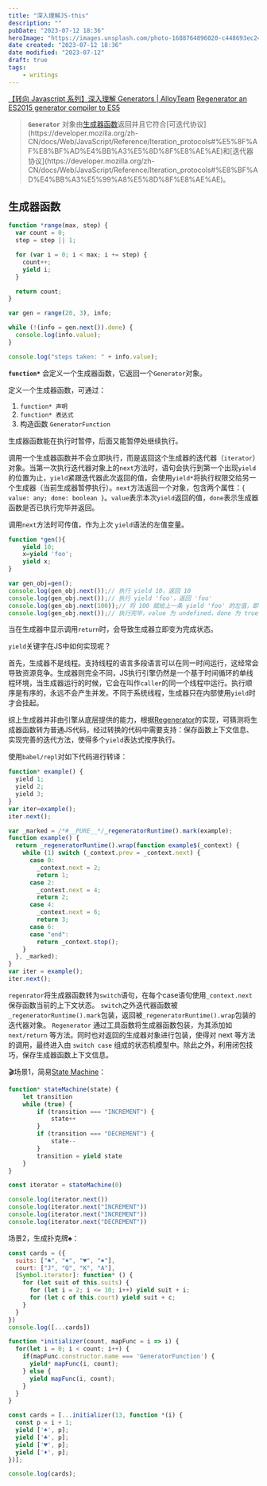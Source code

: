 ```yaml
---
title: "深入理解JS-this"
description: ""
pubDate: "2023-07-12 18:36"
heroImage: "https://images.unsplash.com/photo-1688764896020-c448693ec24e?crop=entropy&cs=srgb&fm=jpg&ixid=M3wzNjM5Nzd8MHwxfHJhbmRvbXx8fHx8fHx8fDE2ODkxNTgyMTV8&ixlib=rb-4.0.3&q=85"
date created: "2023-07-12 18:36"
date modified: "2023-07-12"
draft: true
tags:
	- writings
---
```


[【转向 Javascript 系列】深入理解 Generators | AlloyTeam](http://www.alloyteam.com/2016/02/generators-in-depth/)
[Regenerator an ES2015 generator compiler to ES5](http://facebook.github.io/regenerator/)

> **`Generator`** 对象由[生成器函数](https://developer.mozilla.org/zh-CN/docs/Web/JavaScript/Reference/Statements/function*)返回并且它符合[可迭代协议](https://developer.mozilla.org/zh-CN/docs/Web/JavaScript/Reference/Iteration_protocols#%E5%8F%AF%E8%BF%AD%E4%BB%A3%E5%8D%8F%E8%AE%AE)和[迭代器协议](https://developer.mozilla.org/zh-CN/docs/Web/JavaScript/Reference/Iteration_protocols#%E8%BF%AD%E4%BB%A3%E5%99%A8%E5%8D%8F%E8%AE%AE)。


## 生成器函数

```js
function *range(max, step) {
  var count = 0;
  step = step || 1;

  for (var i = 0; i < max; i += step) {
	count++;
	yield i;
  }

  return count;
}

var gen = range(20, 3), info;

while (!(info = gen.next()).done) {
  console.log(info.value);
}

console.log("steps taken: " + info.value);
```
**`function*`** 会定义一个生成器函数，它返回一个`Generator`对象。

定义一个生成器函数，可通过：
1. `function* 声明`
2. `function* 表达式`
3. 构造函数 `GeneratorFunction`

生成器函数能在执行时暂停，后面又能暂停处继续执行。

调用一个生成器函数并不会立即执行，而是返回这个生成器的迭代器（`iterator`）对象。当第一次执行迭代器对象上的`next`方法时，语句会执行到第一个出现`yield`的位置为止，`yield`紧跟迭代器此次返回的值，会使用`yield*`将执行权限交给另一个生成器（当前生成器暂停执行）。`next`方法返回一个对象，包含两个属性：`{ value: any; done: boolean }`。`value`表示本次`yield`返回的值，`done`表示生成器函数是否已执行完毕并返回。

调用`next`方法时可传值，作为上次 `yield`语法的左值变量。
```js
function *gen(){
    yield 10;
    x=yield 'foo';
    yield x;
}

var gen_obj=gen();
console.log(gen_obj.next());// 执行 yield 10，返回 10
console.log(gen_obj.next());// 执行 yield 'foo'，返回 'foo'
console.log(gen_obj.next(100));// 将 100 赋给上一条 yield 'foo' 的左值，即执行 x=100，返回 100
console.log(gen_obj.next());// 执行完毕，value 为 undefined，done 为 true
```

当在生成器中显示调用`return`时，会导致生成器立即变为完成状态。

`yield`关键字在JS中如何实现呢？

首先，生成器不是线程。支持线程的语言多段语言可以在同一时间运行，这经常会导致资源竞争。生成器则完全不同，JS执行引擎仍然是一个基于时间循环的单线程环境，当生成器运行的时候，它会在叫作`caller`的同一个线程中运行。执行顺序是有序的，永远不会产生并发。不同于系统线程，生成器只在内部使用`yield`时才会挂起。

综上生成器并非由引擎从底层提供的能力，根据[Regenerator](http://facebook.github.io/regenerator/)的实现，可猜测将生成器函数转为普通JS代码，经过转换的代码中需要支持：保存函数上下文信息、实现完善的迭代方法，使得多个`yield`表达式按序执行。

使用`babel/repl`对如下代码进行转译：
```js
function* example() {
  yield 1;
  yield 2;
  yield 3;
}
var iter=example();
iter.next();
```
```js
var _marked = /*#__PURE__*/_regeneratorRuntime().mark(example);
function example() {
  return _regeneratorRuntime().wrap(function example$(_context) {
    while (1) switch (_context.prev = _context.next) {
      case 0:
        _context.next = 2;
        return 1;
      case 2:
        _context.next = 4;
        return 2;
      case 4:
        _context.next = 6;
        return 3;
      case 6:
      case "end":
        return _context.stop();
    }
  }, _marked);
}
var iter = example();
iter.next();
```

`regenrator`将生成器函数转为`switch`语句，在每个case语句使用`_context.next`保存函数当前的上下文状态。
`switch`之外迭代器函数被`_regeneratorRuntime().mark`包装，返回被`_regeneratorRuntime().wrap`包装的迭代器对象。
`Regenerator` 通过工具函数将生成器函数包装，为其添加如 `next/return` 等方法。同时也对返回的生成器对象进行包装，使得对 next 等方法的调用，最终进入由 `switch case` 组成的状态机模型中。除此之外，利用闭包技巧，保存生成器函数上下文信息。


🎬场景1，简易[State Machine](https://stately.ai/docs/xstate-v5/state-machines-and-statecharts)：
```js
function* stateMachine(state) {
    let transition
    while (true) {
        if (transition === "INCREMENT") {
            state++
        }
        if (transition === "DECREMENT") {
            state--
        }
        transition = yield state
    }
}

const iterator = stateMachine(0)

console.log(iterator.next())
console.log(iterator.next("INCREMENT"))
console.log(iterator.next("INCREMENT"))
console.log(iterator.next("DECREMENT"))
```

场景2，生成扑克牌♠️：
```js
const cards = ({
  suits: ["♣️", "♦️", "♥️", "♠️"],
  court: ["J", "Q", "K", "A"],
  [Symbol.iterator]: function* () {
    for (let suit of this.suits) {
      for (let i = 2; i <= 10; i++) yield suit + i;
      for (let c of this.court) yield suit + c;
    }
  }
})
console.log([...cards])
```
```js
function *initializer(count, mapFunc = i => i) {
  for(let i = 0; i < count; i++) {
    if(mapFunc.constructor.name === 'GeneratorFunction') {
      yield* mapFunc(i, count);
    } else {
      yield mapFunc(i, count);
    }
  }
}

const cards = [...initializer(13, function *(i) {
  const p = i + 1;
  yield ['♠️', p];
  yield ['♣️', p];
  yield ['♥️', p];
  yield ['♦️', p];
})];

console.log(cards);
```